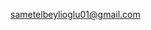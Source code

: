 sametelbeylioglu01@gmail.com

<!---
sametelbeylioglu/sametelbeylioglu is a ✨ special ✨ repository because its `README.md` (this file) appears on your GitHub profile.
You can click the Preview link to take a look at your changes.
--->
